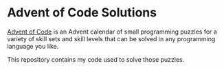 # Advent of Code Solutions

[Advent of Code](https://adventofcode.com) is an Advent calendar of small programming puzzles for a variety of skill sets and skill levels that can be solved in any programming language you like.

This repository contains my code used to solve those puzzles.
